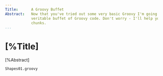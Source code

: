 ```yaml
---
Title:		A Groovy Buffet  
Abstract:	Now that you've tried out some very basic Groovy I'm going to serve you a  
			veritable buffet of Groovy code. Don't worry - I'll help you through it in bite-size
			chunks.  
...
```

# [%Title]

[%Abstract] 

````
Shapes01.groovy
````